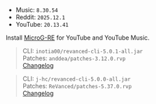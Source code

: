 - Music: `8.30.54`  
- Reddit: `2025.12.1`  
- YouTube: `20.13.41`  

Install [MicroG-RE](https://github.com/WSTxda/MicroG-RE/releases) for YouTube and YouTube Music.
  
> CLI: `inotia00/revanced-cli-5.0.1-all.jar`  
> Patches: `anddea/patches-3.12.0.rvp`  
> [Changelog](https://github.com/anddea/revanced-patches/releases/tag/v3.12.0)

> CLI: `j-hc/revanced-cli-5.0.0-all.jar`  
> Patches: `ReVanced/patches-5.37.0.rvp`  
> [Changelog](https://github.com/ReVanced/revanced-patches/releases/tag/v5.37.0)  
